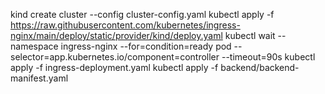 kind create cluster --config cluster-config.yaml
kubectl apply -f https://raw.githubusercontent.com/kubernetes/ingress-nginx/main/deploy/static/provider/kind/deploy.yaml
kubectl wait --namespace ingress-nginx --for=condition=ready pod --selector=app.kubernetes.io/component=controller --timeout=90s
kubectl apply -f ingress-deployment.yaml
kubectl apply -f backend/backend-manifest.yaml
